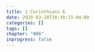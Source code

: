 ```yaml
---
title: 1 Corinthians 6
date: 2020-03-28T20:30:23-04:00
categories: []
tags: []
chapter: "006"
inprogress: false
---
```


